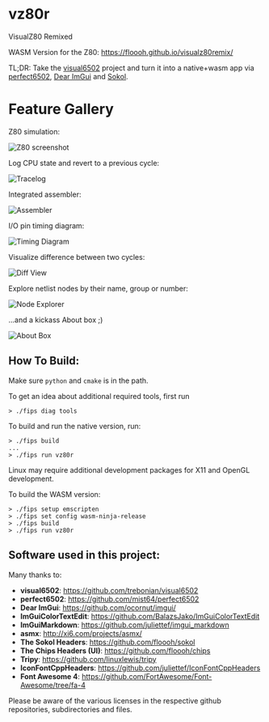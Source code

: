 # vz80r

VisualZ80 Remixed

WASM Version for the Z80: https://floooh.github.io/visualz80remix/

TL;DR: Take the [visual6502](https://github.com/trebonian/visual6502) project
and turn it into a native+wasm app via
[perfect6502](https://github.com/mist64/perfect6502), [Dear
ImGui](https://github.com/ocornut/imgui/) and
[Sokol](https://github.com/floooh/sokol).

# Feature Gallery

Z80 simulation:

![Z80 screenshot](screenshots/vz80r.jpg)

Log CPU state and revert to a previous cycle:

![Tracelog](screenshots/tracelog.jpg)

Integrated assembler:

![Assembler](screenshots/assembler.jpg)

I/O pin timing diagram:

![Timing Diagram](screenshots/timingdiagram.jpg)

Visualize difference between two cycles:

![Diff View](screenshots/diffview.jpg)

Explore netlist nodes by their name, group or number:

![Node Explorer](screenshots/nodeexplorer.jpg)

...and a kickass About box ;)

![About Box](screenshots/about.jpg)

## How To Build:

Make sure ```python``` and ```cmake``` is in the path.

To get an idea about additional required tools, first run

```
> ./fips diag tools
```

To build and run the native version, run:

```
> ./fips build
...
> ./fips run vz80r
```

Linux may require additional development packages for X11 and OpenGL development.

To build the WASM version:

```
> ./fips setup emscripten
> ./fips set config wasm-ninja-release
> ./fips build
> ./fips run vz80r
```

## Software used in this project:

Many thanks to:

- **visual6502**: https://github.com/trebonian/visual6502
- **perfect6502**: https://github.com/mist64/perfect6502
- **Dear ImGui**: https://github.com/ocornut/imgui/
- **ImGuiColorTextEdit**: https://github.com/BalazsJako/ImGuiColorTextEdit
- **ImGuiMarkdown**: https://github.com/juliettef/imgui_markdown
- **asmx**: http://xi6.com/projects/asmx/
- **The Sokol Headers**: https://github.com/floooh/sokol
- **The Chips Headers (UI)**: https://github.com/floooh/chips
- **Tripy**: https://github.com/linuxlewis/tripy
- **IconFontCppHeaders**: https://github.com/juliettef/IconFontCppHeaders
- **Font Awesome 4**: https://github.com/FortAwesome/Font-Awesome/tree/fa-4

Please be aware of the various licenses in the respective
github repositories, subdirectories and files.
